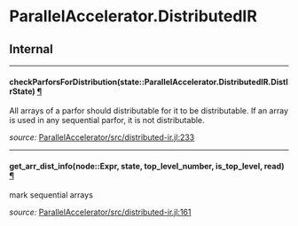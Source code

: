 # ParallelAccelerator.DistributedIR

## Internal

---

<a id="method__checkparforsfordistribution.1" class="lexicon_definition"></a>
#### checkParforsForDistribution(state::ParallelAccelerator.DistributedIR.DistIrState) [¶](#method__checkparforsfordistribution.1)
All arrays of a parfor should distributable for it to be distributable.
If an array is used in any sequential parfor, it is not distributable.


*source:*
[ParallelAccelerator/src/distributed-ir.jl:233](file:///home/etotoni/.julia/v0.4/ParallelAccelerator/src/distributed-ir.jl)

---

<a id="method__get_arr_dist_info.1" class="lexicon_definition"></a>
#### get_arr_dist_info(node::Expr,  state,  top_level_number,  is_top_level,  read) [¶](#method__get_arr_dist_info.1)
mark sequential arrays


*source:*
[ParallelAccelerator/src/distributed-ir.jl:161](file:///home/etotoni/.julia/v0.4/ParallelAccelerator/src/distributed-ir.jl)

